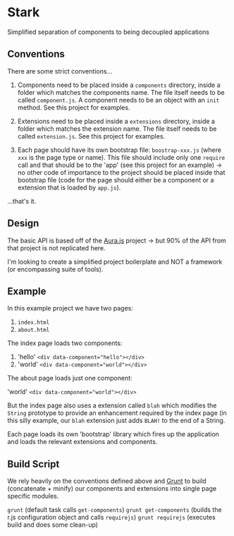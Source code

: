 # Stark

Simplified separation of components to being decoupled applications

## Conventions

There are some strict conventions...

1. Components need to be placed inside a `components` directory, inside a folder which matches the components name. The file itself needs to be called `component.js`. A component needs to be an object with an `init` method. See this project for examples.

2. Extensions need to be placed inside a `extensions` directory, inside a folder which matches the extension name. The file itself needs to be called `extension.js`. See this project for examples.

3. Each page should have its own bootstrap file: `boostrap-xxx.js` (where `xxx` is the page type or name). This file should include only one `require` call and that should be to the 'app' (see this project for an example) -> no other code of importance to the project should be placed inside that bootstrap file (code for the page should either be a component or a extension that is loaded by `app.js`).

...that's it.

## Design

The basic API is based off of the [Aura.js](https://github.com/aurajs/aura) project -> but 90% of the API from that project is not replicated here.

I'm looking to create a simplified project boilerplate and NOT a framework (or encompassing suite of tools).

## Example

In this example project we have two pages:

1. `index.html`
2. `about.html`

The index page loads two components:

1. 'hello' `<div data-component="hello"></div>`
2. 'world' `<div data-component="world"></div>`

The about page loads just one component:

'world' `<div data-component="world"></div>`

But the index page also uses a extension called `blah` which modifies the `String` prototype to provide an enhancement required by the index page (in this silly example, our `blah` extension just adds `BLAH!` to the end of a String.

Each page loads its own 'bootstrap' library which fires up the application and loads the relevant extensions and components.

## Build Script

We rely heavily on the conventions defined above and [Grunt](http://gruntjs.com/) to build (concatenate + minify) our components and extensions into single page specific modules.

`grunt` (default task calls `get-components`)
`grunt get-components` (builds the r.js configuration object and calls `requirejs`)
`grunt requirejs` (executes build and does some clean-up)